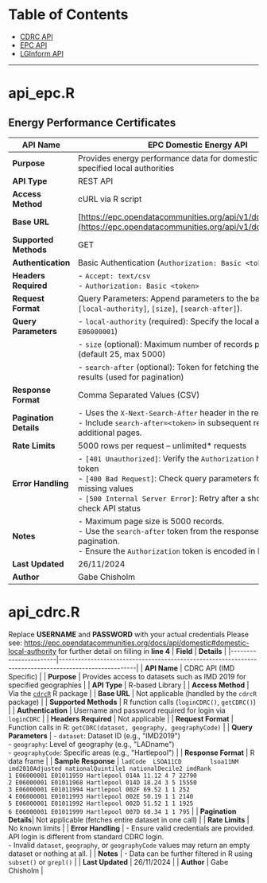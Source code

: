 # Table of Contents
- [CDRC API](api_cdrc.R)
- [EPC API](#api_epc.R)
- [LGInform API](api_lginform.R)

---

# api_epc.R
## Energy Performance Certificates
| **API Name**         | EPC Domestic Energy API                                                                                  |
|-----------------------|---------------------------------------------------------------------------------------------------------|
| **Purpose**          | Provides energy performance data for domestic properties in specified local authorities                 |
| **API Type**         | REST API                                                                                                |
| **Access Method**    | cURL via R script                                                                                       |
| **Base URL**         | [https://epc.opendatacommunities.org/api/v1/domestic/search](https://epc.opendatacommunities.org/api/v1/domestic/search) |
| **Supported Methods**| GET                                                                                                     |
| **Authentication**   | Basic Authentication (`Authorization: Basic <token>`)                                                  |
| **Headers Required** | - `Accept: text/csv`<br>- `Authorization: Basic <token>`                                                |
| **Request Format**   | Query Parameters: Append parameters to the base URL (e.g., `[local-authority]`, `[size]`, `[search-after]`). |
| **Query Parameters** | - `local-authority` (required): Specify the local authority (e.g., `E06000001`)                         |
|                       | - `size` (optional): Maximum number of records per page (default 25, max 5000)                         |
|                       | - `search-after` (optional): Token for fetching the next page of results (used for pagination)          |
| **Response Format**  | Comma Separated Values (CSV)                                                                            |
| **Pagination Details**| - Uses the `X-Next-Search-After` header in the response.<br>- Include `search-after=<token>` in subsequent requests to fetch additional pages. |
| **Rate Limits**       | 5000 rows per request – unlimited* requests                                                            |
| **Error Handling**    | - `[401 Unauthorized]`: Verify the `Authorization` header and token<br>- `[400 Bad Request]`: Check query parameters for typos or missing values<br>- `[500 Internal Server Error]`: Retry after a short delay or check API status |
| **Notes**             | - Maximum page size is 5000 records.<br>- Use the `search-after` token from the response headers for pagination.<br>- Ensure the `Authorization` token is encoded in Base64. |
| **Last Updated**      | 26/11/2024                                                                                            |
| **Author**            | Gabe Chisholm                                                                                         |

# api_cdrc.R
Replace **USERNAME** and **PASSWORD** with your actual credentials
Please see: https://epc.opendatacommunities.org/docs/api/domestic#domestic-local-authority for further detail on filling in **line 4**
| **Field**             | **Details**                                                                                           |
|-----------------------|------------------------------------------------------------------------------------------------------|
| **API Name**          | CDRC API (IMD Specific)                                                                              |
| **Purpose**           | Provides access to datasets such as IMD 2019 for specified geographies                               |
| **API Type**          | R-based Library                                                                                     |
| **Access Method**     | Via the [`cdrcR`](https://github.com/CDRC/cdrcR) R package                                           |
| **Base URL**          | Not applicable (handled by the `cdrcR` package)                                                     |
| **Supported Methods** | R function calls (`loginCDRC()`, `getCDRC()`)                                                       |
| **Authentication**    | Username and password required for login via `loginCDRC`                                            |
| **Headers Required**  | Not applicable                                                                                      |
| **Request Format**    | Function calls in R: `getCDRC(dataset, geography, geographyCode)`                                   |
| **Query Parameters**  | - `dataset`: Dataset ID (e.g., "IMD2019") <br> - `geography`: Level of geography (e.g., "LADname") <br> - `geographyCode`: Specific areas (e.g., "Hartlepool") |
| **Response Format**   | R data frame                                                                                        |
| **Sample Response**   | `ladCode  LSOA11CD        lsoa11NM imd2010Adjusted nationalQuintile1 nationalDecile2 imdRank`<br> `1 E06000001 E01011959 Hartlepool 014A 11.12 4 7 22790`<br>`2 E06000001 E01011968 Hartlepool 014D 18.24 3 5 15550`<br>`3 E06000001 E01011994 Hartlepool 002F 69.52 1 1 252`<br>`4 E06000001 E01011993 Hartlepool 002E 50.19 1 1 2140`<br>`5 E06000001 E01011992 Hartlepool 002D 51.52 1 1 1925`<br>`6 E06000001 E01011999 Hartlepool 007D 60.34 1 1 795` |
| **Pagination Details**| Not applicable (fetches entire dataset in one call)                                                 |
| **Rate Limits**       | No known limits                                                                                     |
| **Error Handling**    | - Ensure valid credentials are provided. API login is different from standard CDRC login. <br> - Invalid `dataset`, `geography`, or `geographyCode` values may return an empty dataset or nothing at all. |
| **Notes**             | - Data can be further filtered in R using `subset()` or `grepl()`                                   |
| **Last Updated**      | 26/11/2024                                                                                          |
| **Author**            | Gabe Chisholm                                                                                       |

